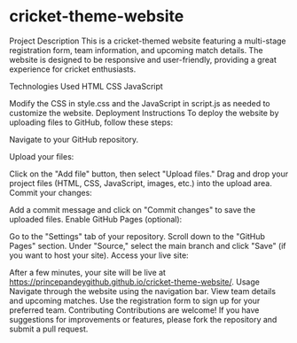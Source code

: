 # cricket-theme-website
Project Description This is a cricket-themed website featuring a multi-stage registration form, team information, and upcoming match details. The website is designed to be responsive and user-friendly, providing a great experience for cricket enthusiasts.

Technologies Used HTML CSS JavaScript

Modify the CSS in style.css and the JavaScript in script.js as needed to customize the website. Deployment Instructions To deploy the website by uploading files to GitHub, follow these steps:

Navigate to your GitHub repository.

Upload your files:

Click on the "Add file" button, then select "Upload files." Drag and drop your project files (HTML, CSS, JavaScript, images, etc.) into the upload area. Commit your changes:

Add a commit message and click on "Commit changes" to save the uploaded files. Enable GitHub Pages (optional):

Go to the "Settings" tab of your repository. Scroll down to the "GitHub Pages" section. Under "Source," select the main branch and click "Save" (if you want to host your site). Access your live site:

After a few minutes, your site will be live at https://princepandeygithub.github.io/cricket-theme-website/. Usage Navigate through the website using the navigation bar. View team details and upcoming matches. Use the registration form to sign up for your preferred team. Contributing Contributions are welcome! If you have suggestions for improvements or features, please fork the repository and submit a pull request.
